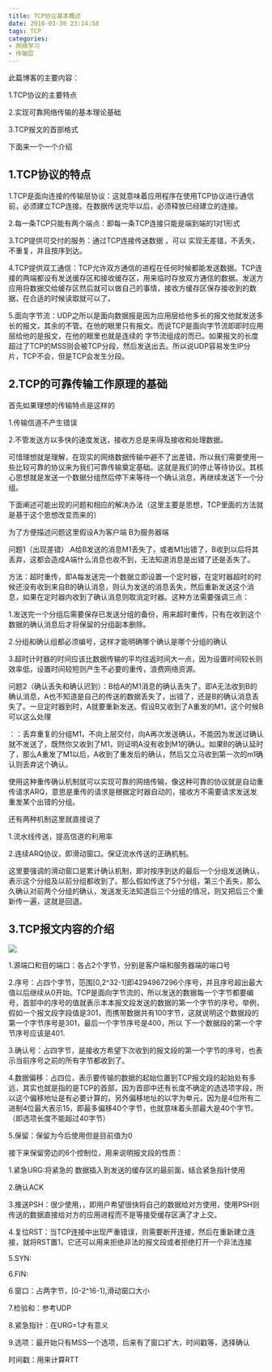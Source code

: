 ```yaml
---
title: TCP协议基本概述
date: 2018-03-30 23:14:58
tags: TCP
categories:
- 网络学习
- 传输层
---
```


此篇博客的主要内容：

1.TCP协议的主要特点

2.实现可靠网络传输的基本理论基础

3.TCP报文的首部格式

<!--more-->
下面来一个一个介绍

## 1.TCP协议的特点



1.TCP是面向连接的传输层协议：这就意味着应用程序在使用TCP协议进行通信前，必须建立TCP连接。在数据传送完毕以后，必须释放已经建立的连接。

2.每一条TCP只能有两个端点：即每一条TCP连接只能是端到端的1对1形式

3.TCP提供可交付的服务：通过TCP连接传送数据 ，可以 实现无差错，不丢失，不重复，并且按序到达。

4.TCP提供双工通信：TCP允许双方通信的进程在任何时候都能发送数据。TCP连接的两端都设有发送缓存区和接收缓存区，用来临时存放双方通信的数据。发送方应用将数据交给缓存区然后就可以做自己的事情，接收方缓存区保存接收到的数据，在合适的时候读取就可以了。

5.面向字节流：UDP之所以是面向数据报是因为应用层给他多长的报文他就发送多长的报文，其余的不管。在他的眼里只有报文。而说TCP是面向字节流即即时应用层给他的是报文，在他的眼里也就是连续的 字节流组成的而已。如果报文的长度超过了TCP的MSS则会被TCP分段，然后发送出去。所以说UDP容易发生IP分片，TCP不会，但是TCP会发生分段。


## 2.TCP的可靠传输工作原理的基础

首先如果理想的传输特点是这样的

1.传输信道不产生错误

2.不管发送方以多快的速度发送，接收方总是来得及接收和处理数据。

可惜理想就是理解，在现实的网络数据传输中避不了出差错，所以我们需要使用一些比较可靠的协议来为我们可靠传输奠定基础。这就是我们的停止等待协议。其核心思想就是发送一个数据分组然后停下来等待一个确认消息，再继续发送下一个分组。

下面阐述可能出现的问题和相应的解决办法（这里主要是思想，TCP里面的方法就是基于这个思想改变而来的）

为了方便描述问题这里假设A为客户端 B为服务器端

问题1（出现差错）.A给B发送的消息M1丢失了，或者M1出错了，B收到以后将其丢弃，这都会造成A端什么消息也收不到，无法知道消息是出错了还是丢失了。

方法：超时重传，即A每发送完一个数据立即设置一个定时器，在定时器超时的时候还没有收到来自B的确认消息，则认为发送的消息丢失，然后重新发送这个消息，如果在定时器内收到了确认消息则取消定时器。这种方法需要强调三点：

1.发送完一个分组后需要保存已发送分组的备份，用来超时重传，只有在收到这个数据的确认消息后才将保留的分组副本删除。

2.分组和确认组都必须编号，这样才能明确哪个确认是哪个分组的确认

3.超时计时器的时间应该比数据传输的平均往返时间大一点，因为设置时间较长则效率低，设置时间较短则产生不必要的重传，浪费网络资源。

问题2（确认丢失和确认迟到）：B给A的M1消息的确认丢失了。即A无法收到B的确认消息，A也不知道是自己的传送的数据丢失了，出错了，还是B的确认消息丢失了。一旦定时器到时，A就要重新发送。假设B又收到了A重发的M1，这个时候B可以这么处理

：：丢弃重复的分组M1，不向上层交付，向A再次发送确认，不能因为发送过确认就不发送了，既然你又收到了M1，则证明A没有收到M1的确认。如果B的确认延时了，那么A重发了M1以后，A收到了重发后的确认，然后又立马收到第一次的m1确认则丢弃这个确认。

使用这种重传确认机制就可以实现可靠的网络传输，像这种可靠的协议就是自动重传请求ARQ，意思是重传的请求是根据定时器自动的，接收方不需要请求发送发重发某个出错的分组。


还有两种机制这里就直接说了

1.流水线传送，提高信道的利用率

2.连续ARQ协议，即滑动窗口。保证流水传送的正确机制。

这里要强调的滑动窗口是累计确认机制，即对按序到达的最后一个分组发送确认，表示这个分组及以前分组都收到了。那么假如传送了5个分组，第三个丢失，那么久确认对前两个分组的确认，发送发无法知道后三个分组的情况，则又把后三个重新传一遍，这就是回退。


## 3.TCP报文内容的介绍

![](https://i.imgur.com/iGQqP0o.jpg)

1.源端口和目的端口：各占2个字节，分别是客户端和服务器端的端口号

2.序号：占四个字节，范围[0,2^32-1]即4294967296个序号，并且序号超出最大值以后继续从0开始。TCP是面向字节流的，所以发送的数据每一个字节都要编号，首部中的序号的值就表示本本报文段发送的数据的第一个字节的序号。举例，假如一个报文段字段值是301，而携带数据共有100字节，这就说明这个数据段的第一个字节序号是301，最后一个字节序号是400，所以 下一个数据段的第一个字节序号应该是401.

3.确认号：占四字节，是接收方希望下次收到的报文段的第一个字节的序号，也表示当前序号之前的所有字节都收到了。

4.数据偏移：占四位，表示要传输的数据的起始位置到TCP报文段的起始处有多远，其实也就是指的是TCP的首部，因为首部中还有长度不确定的选选项字段，所以这个偏移地址是有必要计算的，另外偏移地址的以字为单元，因为是4位所有二进制4位最大表示15，即最多偏移40个字节，也就意味着头部最大是40个字节。（即选项长度不能超过40字节）

5.保留：保留为今后使用但是目前值为0

接下来保留旁边的6个控制位，用来说明报文段的性质：

1.紧急URG:将紧急的 数据插入到发送的缓存区的最前面，结合紧急指针使用

2.确认ACK

3.推送PSH：很少使用，，即用户希望很快将自己的数据给对方使用，使用PSH则传送的数据直接给对方的应用进程而不是等接受缓存区满了才上交。

4.复位RST：当TCP连接中出现严重错误，则需要断开连接，然后在重新建立连接，就将RST置1，它还可以用来拒绝非法的报文段或者拒绝打开一个非法连接

5.SYN:

6.FIN:

6.窗口：占两字节，[0-2^16-1],滑动窗口大小

7.检验和：参考UDP

8.紧急指针：在URG=1才有意义

9.选项：最开始只有MSS一个选项，后来有了窗口扩大，时间戳等，选择确认

时间戳：用来计算RTT












 


